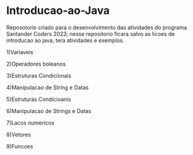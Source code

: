 # Introducao-ao-Java

Reposotorio criado para o desenvolvimento das atividades do programa Santander Coders 2023;
nesse repositorio ficara salvo as licoes de introducao ao java, tera atividades e exemplos.

1)Variaveis

2)Operadores boleanos

3)Estruturas Condicionais

4)Manipulacao de String e Datas

5)Estruturas Condicioanis

6)Manipulacao de Strings e Datas

7)Lacos numericos

8)Vetores

9)Funcoes
